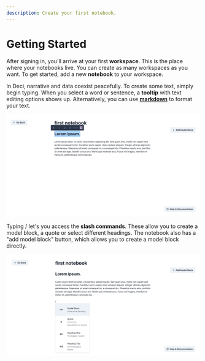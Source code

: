 ```yaml
---
description: Create your first notebook.
---
```


# Getting Started

After signing in, you'll arrive at your first **workspace**. This is the place where your notebooks live. You can create as many workspaces as you want. To get started, add a new **notebook** to your workspace.

In Deci, narrative and data coexist peacefully. To create some text, simply begin typing. When you select a word or sentence, a **tooltip** with text editing options shows up. Alternatively, you can use [**markdown**](https://www.markdownguide.org/cheat-sheet/) to format your text.

![Tooltip in the Deci notebook.](.gitbook/assets/image%20%281%29.png)

Typing / let's you access the **slash commands**. These allow you to create a model block, a quote or select different headings. The notebook also has a "add model block" button, which allows you to create a model block directly.

![Slash commands in the notebook.](.gitbook/assets/image%20%282%29.png)

